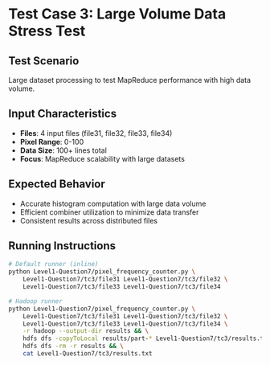 # Test Case 3: Large Volume Data Stress Test

## Test Scenario
Large dataset processing to test MapReduce performance with high data volume.

## Input Characteristics
- **Files**: 4 input files (file31, file32, file33, file34)
- **Pixel Range**: 0-100
- **Data Size**: 100+ lines total
- **Focus**: MapReduce scalability with large datasets

## Expected Behavior
- Accurate histogram computation with large data volume
- Efficient combiner utilization to minimize data transfer
- Consistent results across distributed files

## Running Instructions

```bash
# Default runner (inline)
python Level1-Question7/pixel_frequency_counter.py \
    Level1-Question7/tc3/file31 Level1-Question7/tc3/file32 \
    Level1-Question7/tc3/file33 Level1-Question7/tc3/file34
```

```bash
# Hadoop runner
python Level1-Question7/pixel_frequency_counter.py \
    Level1-Question7/tc3/file31 Level1-Question7/tc3/file32 \
    Level1-Question7/tc3/file33 Level1-Question7/tc3/file34 \
    -r hadoop --output-dir results && \
    hdfs dfs -copyToLocal results/part-* Level1-Question7/tc3/results.txt && \
    hdfs dfs -rm -r results && \
    cat Level1-Question7/tc3/results.txt
```
